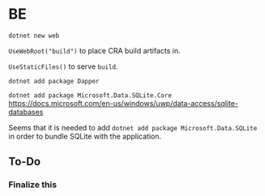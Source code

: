 # BE

`dotnet new web`

`UseWebRoot("build")` to place CRA build artifacts in.

`UseStaticFiles()` to serve `build`.

`dotnet add package Dapper`

`dotnet add package Microsoft.Data.SQLite.Core`
https://docs.microsoft.com/en-us/windows/uwp/data-access/sqlite-databases

Seems that it is needed to add `dotnet add package Microsoft.Data.SQLite`
in order to bundle SQLite with the application.

## To-Do

### Finalize this
